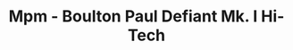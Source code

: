 ---
layout: product
title: "Mpm - Boulton Paul Defiant Mk. I Hi-Tech"
price: "TBA" 
desc: "N/A"
img_path: "/assets/img/MPM10072530.jpg"
brand: "N/A"
available: false
special_offer: false
new: false
soon: false
cat: "010000"
subcat: "013100"
subsubcat: "0N/A"
sifra: "MPM10072530"
popular: true
---